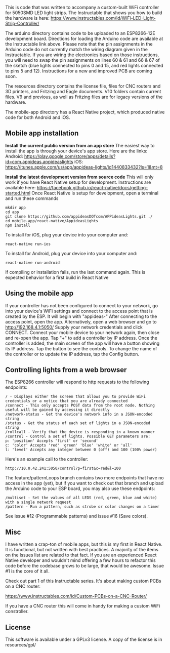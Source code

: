 This is code that was written to accompany a custom-built WiFi controller for 5050SMD LED light strips. The Instructable that shows you how to build the hardware is here:
https://www.instructables.com/id/WiFi-LED-Light-Strip-Controller/

The arduino directory contains code to be uploaded to an ESP8266-12E development board. Directions for loading the Arduino code are available at the Instructable link above. Please note that the pin assignments in the Arduino code do not currently match the wiring diagram given in the Instructable. If you are wiring the electronics based on those instructions, you will need to swap the pin assignments on lines 60 & 61 and 66 & 67 of the sketch (blue lights connected to pins 0 and 15, and red lights connected to pins 5 and 12). Instructions for a new and improved PCB are coming soon.

The resources directory contains the license file, files for CNC routers and 3D printers, and Fritzing and Eagle documents. V10 folders contain current files. V9 and previous, as well as Fritzing files are for legacy versions of the hardware.

The mobile-app directory has a React Native project, which produced native code for both Android and iOS.

## Mobile app installation
**Install the current public version from an app store**
The easiest way to install the app is through your device's app store. Here are the links:
Android: https://play.google.com/store/apps/details?id=com.appideas.appideaslights
iOS: https://itunes.apple.com/us/app/appideas-lights/id1440833432?ls=1&mt=8

**Install the latest development version from source code**
This will only work if you have React Native setup for development. Instructions are available here: https://facebook.github.io/react-native/docs/getting-started.html
Once React Native is setup for development, open a terminal and run these commands
```
mkdir app
cd app
git clone https://github.com/appideasDOTcom/APPideasLights.git ./
cd mobile-app/react-native/AppideasLights
npm install
```
To install for iOS, plug your device into your computer and:
```
react-native run-ios
```
To install for Android, plug your device into your computer and:
```
react-native run-android
```
If compiling or installation fails, run the last command again. This is expected behavior for a first build in React Native

## Using the mobile app

If your controller has not been configured to connect to your network, go into your device's WiFi settings and connect to the access point that is created by the ESP. It will begin with "appideas-" After connecting to the access point, open the app. Alternatively, open a web browser and go to http://192.168.4.1:5050/ Supply your network credentials and click CONNECT. Connect your mobile device to your network again, then close and re-open the app. Tap "+" to add a controller by IP address. Once the controller is added, the main screen of the app will have a button showing its IP address. Tap the button to see the controls. To change the name of the controller or to update the IP address, tap the Config button.

## Controlling lights from a web browser

The ESP8266 controller will respond to http requests to the following endpoints:
```
/ - Displays either the screen that allows you to provide WiFi credentials or a notice that you are already connected
/connect - This only accepts POST data from the root node. Nothing useful will be gained by accessing it directly
/network-status - Get the device's network info in a JSON-encoded string
/status - Get the status of each set of lights in a JSON-encoded string
/rollcall - Verify that the device is responding in a known manner
/control - Control a set of lights. Possible GET parameters are: 
p: 'position' Accepts 'first' or 'second'
c: 'color' Accepts 'red' 'green' 'blue' 'white' or 'all'
l: 'level' Accepts any integer between 0 (off) and 100 (100% power)
```

Here's an example call to the controller:
```
http://10.0.42.241:5050/control?p=first&c=red&l=100
```

The feature/patternLoops branch contains two more endpoints that have no access in the app (yet), but if you want to check out that branch and upload the Arduino code to your ESP board, you may also use these endpoints:
```
/multiset - Set the values of all LEDS (red, green, blue and white) with a single network request
/pattern - Run a pattern, such as strobe or color changes on a timer
```

See issue #12 (Programmable patterns) and issue #16 (Save colors).

## Misc

I have written a crap-ton of mobile apps, but this is my first in React Native. It is functional, but not written with best practices. A majority of the items on the Issues list are related to that fact. If you are an experienced React Native developer and wouldn't mind offering a few hours to refactor this code before the codebase grows to be large, that would be awesome. Issue #1 is the core of it all.

Check out part 1 of this Instructable series. It's about making custom PCBs on a CNC router:

https://www.instructables.com/id/Custom-PCBs-on-a-CNC-Router/

If you have a CNC router this will come in handy for making a custom WiFi constroller.

## License

This software is available under a GPLv3 license. A copy of the license is in resources/gpl/
